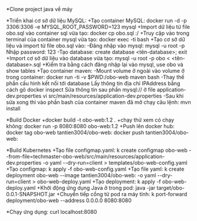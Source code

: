 *Clone project java về máy

*Triển khai cơ sở dữ liệu MySQL:
	+Tạo container MySQL:
		docker run -d -p 3306:3306 -e MYSQL_ROOT_PASSWORD=123 mysql
	+Import dữ liệu từ file obo.sql vào container sql vừa tạo:
		docker cp obo.sql <container-name>:/
	+Truy cập vào trong terminal của container mysql vừa tạo:
		docker exec -ti <container-name> bash
	+Tạo cơ sở dữ liệu và import từ file obo.sql vào:
		-Đăng nhập vào mysql:
			mysql -u root -p
			Nhập password: 123
		-Tạo database:
			create database <tên-database>;
			exit
	+Import cơ sở dữ liệu vào database vừa tạo:
		mysql -u root -p obo < <tên-database>.sql
	+Kiểm tra bằng cách đăng nhập lại vào mysql, use obo và show tables
	+Tạo container maven:
		-Mount volume ở ngoài vào volume ở trong container:
			docker run -ti -v $PWD:/obo-web maven bash
		-Thay thế phần cấu hình kết nối tới database
			Lấy thông tin địa chỉ IPAddress bằng cách gõ docker inspect <container-name>
			Sửa thông tin sau phần mysql:// ở file application-dev.properties
			vi src/main/resources/application-dev.properties
		-Sau khi sửa xong thì vào phần bash của container maven đã mở chạy câu lệnh:
			mvn install

*Build Docker
	+docker build -t obo-web:1.2 .
	+chạy thử xem có chạy không:
		docker run -p 8080:8080 obo-web:1.2
	+Push lên docker hub:
		docker tag obo-web tantien3004/obo-web:<tag-name>
		docker push tantien3004/obo-web:<tag-name>



*Build Kubernetes
	+Tạo file configmap.yaml:
		k create configmap obo-web --from-file=techmaster-obo-web/src/main/resources/application-dev.properties -o yaml --dry-run=client > templates/obo-web-config.yaml
	+Tạo configmap:
		k apply -f obo-web-config.yaml
	+Tạo file yaml:
		k create deployment obo-web --image tantien3004/obo-web:<tag-name> -o yaml --dry-run=client > obo-web-deploy.yaml
	+Tạo deployment:
		k apply -f obo-web-deploy.yaml
	+Khởi động ứng dụng Java ở trong pod:
		java -jar target/obo-0.0.1-SNAPSHOT.jar
	+Chuyển tiếp cổng từ pod ra máy tính:
		k port-forward deployment/obo-web --address 0.0.0.0 8080:8080 


*Chạy ứng dụng:
	curl localhost:8080
